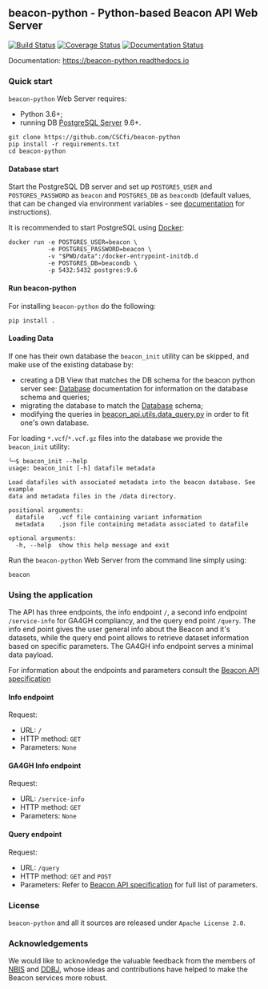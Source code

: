 ## beacon-python - Python-based Beacon API Web Server

[![Build Status](https://travis-ci.org/CSCfi/beacon-python.svg?branch=master)](https://travis-ci.org/CSCfi/beacon-python)
[![Coverage Status](https://coveralls.io/repos/github/CSCfi/beacon-python/badge.svg?branch=master)](https://coveralls.io/github/CSCfi/beacon-python?branch=master)
[![Documentation Status](https://readthedocs.org/projects/beacon-python/badge/?version=latest)](https://beacon-python.readthedocs.io/en/latest/?badge=latest)

Documentation: https://beacon-python.readthedocs.io

### Quick start

`beacon-python` Web Server requires:
* Python 3.6+;
* running DB [PostgreSQL Server](https://www.postgresql.org/) 9.6+.

```shell
git clone https://github.com/CSCfi/beacon-python
pip install -r requirements.txt
cd beacon-python
```

#### Database start

Start the PostgreSQL DB server and set up `POSTGRES_USER` and `POSTGRES_PASSWORD` as `beacon` and `POSTGRES_DB` as `beacondb` (default values, that can be changed via environment variables - see [documentation](https://beacon-python.readthedocs.io) for instructions).

It is recommended to start PostgreSQL using [Docker](https://www.docker.com/):

```shell
docker run -e POSTGRES_USER=beacon \
           -e POSTGRES_PASSWORD=beacon \
           -v "$PWD/data":/docker-entrypoint-initdb.d
           -e POSTGRES_DB=beacondb \
           -p 5432:5432 postgres:9.6
```

#### Run beacon-python

For installing `beacon-python` do the following:

```shell
pip install .
```

#### Loading Data

If one has their own database the ``beacon_init`` utility can be skipped, and make use of the existing database by:
* creating a DB View that matches the DB schema for the beacon python server see: [Database](https://beacon-python.readthedocs.io/en/latest/db.html) documentation for information on the database schema and queries;
* migrating the database to match the [Database](https://beacon-python.readthedocs.io/en/latest/db.html) schema;
* modifying the queries in [beacon_api.utils.data_query.py](beacon_api/utils/data_query.py) in order to fit one's own database.

For loading `*.vcf`/`*.vcf.gz` files into the database we provide the `beacon_init` utility:
```shell
╰─$ beacon_init --help             
usage: beacon_init [-h] datafile metadata

Load datafiles with associated metadata into the beacon database. See example
data and metadata files in the /data directory.

positional arguments:
  datafile    .vcf file containing variant information
  metadata    .json file containing metadata associated to datafile

optional arguments:
  -h, --help  show this help message and exit
```

Run the `beacon-python` Web Server from the command line simply using:
```shell
beacon
```

### Using the application

The API has three endpoints, the info endpoint `/`, a second info endpoint `/service-info` for GA4GH compliancy, and the query end point `/query`. The info end point
gives the user general info about the Beacon and it's datasets, while the query end point allows to
retrieve dataset information based on specific parameters. The GA4GH info endpoint serves a minimal data payload.

For information about the endpoints and parameters consult the [Beacon API specification](https://github.com/ga4gh-beacon/specification/blob/develop/beacon.md)

#### Info endpoint

Request:
- URL: `/`
- HTTP method: `GET`
- Parameters: `None`

#### GA4GH Info endpoint

Request:
- URL: `/service-info`
- HTTP method: `GET`
- Parameters: `None`

#### Query endpoint

Request:
- URL: `/query`
- HTTP method: `GET` and `POST`
- Parameters: Refer to [Beacon API specification](https://github.com/ga4gh-beacon/specification/blob/develop/beacon.md) for full list of parameters.

### License

`beacon-python` and all it sources are released under `Apache License 2.0`.

### Acknowledgements

We would like to acknowledge the valuable feedback from the members of [NBIS](https://nbis.se/) and [DDBJ](https://www.ddbj.nig.ac.jp), whose ideas and contributions have helped to make the Beacon services more robust.
